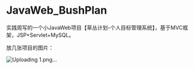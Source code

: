 # JavaWeb_BushPlan
实践周写的一个小JavaWeb项目【草丛计划-个人目标管理系统】，基于MVC框架，JSP+Servlet+MySQL。

放几张项目的图片：

![Uploading 1.png…]()

